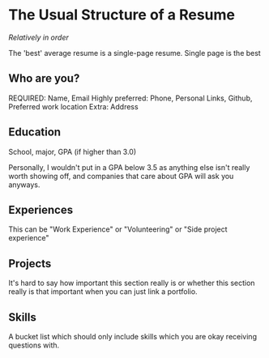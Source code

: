 # The Usual Structure of a Resume
*Relatively in order*

The 'best' average resume is a single-page resume.
Single page is the best

## Who are you?
REQUIRED: Name, Email
Highly preferred: Phone, Personal Links, Github, Preferred work location
Extra: Address

## Education
School, major, GPA (if higher than 3.0)

Personally, I wouldn't put in a GPA below 3.5 as anything else isn't really worth showing off, and companies that care about GPA will ask you anyways.

## Experiences
This can be "Work Experience" or "Volunteering" or "Side project experience"

## Projects
It's hard to say how important this section really is or whether this section really is that important when you can just link a portfolio.

## Skills
A bucket list which should only include skills which you are okay receiving questions with.